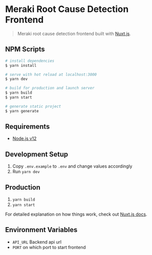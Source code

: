 # Meraki Root Cause Detection Frontend

> Meraki root cause detection frontend built with [Nuxt.js](https://nuxtjs.org).

## NPM Scripts

```bash
# install dependencies
$ yarn install

# serve with hot reload at localhost:3000
$ yarn dev

# build for production and launch server
$ yarn build
$ yarn start

# generate static project
$ yarn generate
```

## Requirements

- [Node.js v12](https://nodejs.org/en/)

## Development Setup

1. Copy `.env.example` to `.env` and change values accordingly
1. Run `yarn dev`

## Production

1. `yarn build`
1. `yarn start`

For detailed explanation on how things work, check out [Nuxt.js docs](https://nuxtjs.org).

## Environment Variables

- `API_URL` Backend api url
- `PORT` on which port to start frontend
